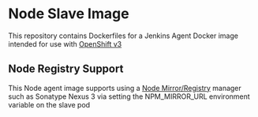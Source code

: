 Node Slave Image
====================

This repository contains Dockerfiles for a Jenkins Agent Docker image intended for 
use with [OpenShift v3](https://github.com/openshift/origin)

Node Registry Support
---------------------------------
This Node agent image supports using a [Node Mirror/Registry](https://blog.sonatype.com/using-nexus-3-as-your-repository-part-2-npm-packages) manager such as Sonatype Nexus 3 via setting the NPM_MIRROR_URL environment variable on the slave pod
